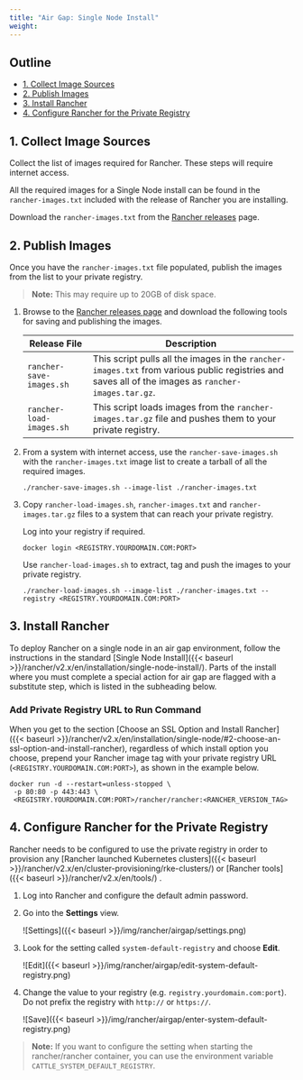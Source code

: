 ```yaml
---
title: "Air Gap: Single Node Install"
weight:
---
```


## Outline

<!-- TOC -->

- [1. Collect Image Sources](#1-collect-image-sources)
- [2. Publish Images](#2-publish-images)
- [3. Install Rancher](#3-install-rancher)
- [4. Configure Rancher for the Private Registry](#4-configure-rancher-for-the-private-registry)

<!-- /TOC -->

## 1. Collect Image Sources

Collect the list of images required for Rancher. These steps will require internet access.

All the required images for a Single Node install can be found in the `rancher-images.txt` included with the release of Rancher you are installing.

Download the `rancher-images.txt` from the [Rancher releases](https://github.com/rancher/rancher/releases) page.

## 2. Publish Images

Once you have the `rancher-images.txt` file populated, publish the images from the list to your private registry.

>**Note:** This may require up to 20GB of disk space.

1. Browse to the [Rancher releases page](https://github.com/rancher/rancher/releases) and download the following tools for saving and publishing the images.

    | Release File | Description |
    | --- | --- |
    | `rancher-save-images.sh` | This script pulls all the images in the `rancher-images.txt` from various public registries and saves all of the images as `rancher-images.tar.gz`. |
    | `rancher-load-images.sh` | This script loads images from the `rancher-images.tar.gz` file and pushes them to your private registry. |

1. From a system with internet access, use the `rancher-save-images.sh` with the `rancher-images.txt` image list to create a tarball of all the required images.

    ```plain
    ./rancher-save-images.sh --image-list ./rancher-images.txt
    ```

1. Copy `rancher-load-images.sh`, `rancher-images.txt` and `rancher-images.tar.gz` files to a system that can reach your private registry.

    Log into your registry if required.

    ```plain
    docker login <REGISTRY.YOURDOMAIN.COM:PORT>
    ```

    Use `rancher-load-images.sh` to extract, tag and push the images to your private registry.

    ```plain
    ./rancher-load-images.sh --image-list ./rancher-images.txt --registry <REGISTRY.YOURDOMAIN.COM:PORT>

## 3. Install Rancher 

To deploy Rancher on a single node in an air gap environment, follow the instructions in the standard [Single Node Install]({{< baseurl >}}/rancher/v2.x/en/installation/single-node-install/). Parts of the install where you must complete a special action for air gap are flagged with a substitute step, which is listed in the subheading below.

### Add Private Registry URL to Run Command

When you get to the section [Choose an SSL Option and Install Rancher]({{< baseurl >}}/rancher/v2.x/en/installation/single-node/#2-choose-an-ssl-option-and-install-rancher), regardless of which install option you choose, prepend your Rancher image tag with your private registry URL (`<REGISTRY.YOURDOMAIN.COM:PORT>`), as shown in the example below.

```plain
docker run -d --restart=unless-stopped \
 -p 80:80 -p 443:443 \
 <REGISTRY.YOURDOMAIN.COM:PORT>/rancher/rancher:<RANCHER_VERSION_TAG>
```

## 4. Configure Rancher for the Private Registry

Rancher needs to be configured to use the private registry in order to provision any [Rancher launched Kubernetes clusters]({{< baseurl >}}/rancher/v2.x/en/cluster-provisioning/rke-clusters/) or [Rancher tools]({{< baseurl >}}/rancher/v2.x/en/tools/) .

1. Log into Rancher and configure the default admin password.

1. Go into the **Settings** view.

    ![Settings]({{< baseurl >}}/img/rancher/airgap/settings.png)

1. Look for the setting called `system-default-registry` and choose **Edit**.

    ![Edit]({{< baseurl >}}/img/rancher/airgap/edit-system-default-registry.png)

1. Change the value to your registry (e.g. `registry.yourdomain.com:port`). Do not prefix the registry with `http://` or `https://`.

    ![Save]({{< baseurl >}}/img/rancher/airgap/enter-system-default-registry.png)

>**Note:** If you want to configure the setting when starting the rancher/rancher container, you can use the environment variable `CATTLE_SYSTEM_DEFAULT_REGISTRY`.